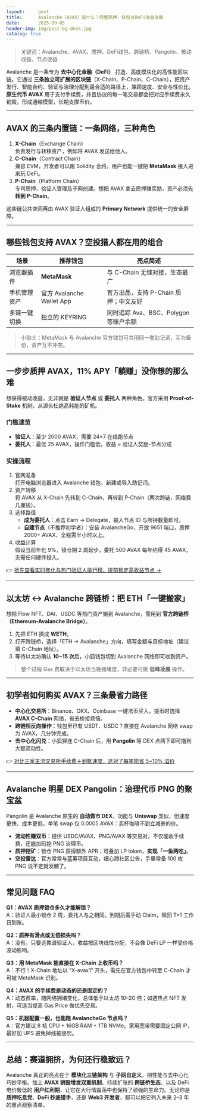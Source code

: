```yaml
---
layout:     post
title:      Avalanche（AVAX）是什么？完整质押、钱包与DeFi淘金攻略
date:       2025-09-05
header-img: img/post-bg-desk.jpg
catalog: true
---
```


> 关键词：Avalanche、AVAX、质押、DeFi钱包、跨链桥、Pangolin、被动收益、节点收益

Avalanche 是一条专为 **去中心化金融（DeFi）** 打造、高度模块化的高性能区块链。它通过 **三条独立可扩展的区块链**（X-Chain、P-Chain、C-Chain），把资产发行、智能合约、验证与治理分配到最合适的路径上，兼顾速度、安全与性价比。**原生代币 AVAX** 用于支付手续费，并且协议的每一笔交易都会把对应手续费永久销毁，形成通缩模型，长期支撑币价。

---

## AVAX 的三条内置链：一条网络，三种角色

1. **X-Chain**（Exchange Chain）  
   负责发行与转移资产，例如将 AVAX 发送给他人。
2. **C-Chain**（Contract Chain）  
   兼容 EVM，开发者可以跑 Solidity 合约，用户也能一键把 **MetaMask** 接入进来玩 DeFi。
3. **P-Chain**（Platform Chain）  
   专司质押、验证人管理及子网创建。想把 AVAX 拿去质押赚奖励，资产必须先 **转到 P-Chain**。

这些链公共空间再由 AVAX 验证人组成的 **Primary Network** 提供统一的安全屏障。

---

## 哪些钱包支持 AVAX？空投猎人都在用的组合

| 场景          | 推荐钱包       | 亮点简述                          |
|---------------|----------------|-----------------------------------|
| 浏览器插件    | **MetaMask**   | 与 C-Chain 无缝对接，生态最广      |
| 手机管理资产   | 官方 Avalanche Wallet App | 官方出品，支持 P-Chain 质押；中文友好 |
| 多链一键切换   | 独立的 KEYRING | 同时追踪 Ava、BSC、Polygon 等账户余额 |

> 小贴士：MetaMask 与 Avalanche 官方钱包可共用同一套助记词，互为备份，资产互不冲突。

---

## 一步步质押 AVAX，11% APY「躺赚」没你想的那么难

想获得被动收益，无非就是 **验证人节点** 或 **委托人** 两种角色。官方采用 **Proof-of-Stake** 机制，从源头杜绝高耗能的矿机。

### 门槛速览  
- **验证人**：至少 2000 AVAX，需要 24×7 在线跑节点  
- **委托人**：最低 25 AVAX，操作门槛低，收益 ≈ 验证人奖励-节点分成

### 实操流程  
1. 官网准备  
   打开电脑浏览器进入 Avalanche 钱包，新建或导入助记词。
2. 资产转移  
   将 AVAX 从 X-Chain 先转到 C-Chain，再转到 P-Chain（两次跨链，网络费几厘钱）。
3. 选择路径  
   - **成为委托人**：点击 Earn → Delegate，输入节点 ID 与所持数量即可。  
   - **自建节点**（不推荐初学者）：安装 AvalancheGo，开放 9651 端口，质押 2000+ AVAX，全程需半小时以上。
4. 收益计算  
   假设当前年化 9%，锁仓期 2 周起步，委托 500 AVAX 每年约得 45 AVAX，无需任何硬件投入。

👉 [抢先查看实时年化与热门验证人排行榜，提前锁定高收益节点 →](https://okxdog.com/)

---

## 以太坊 ↔ Avalanche 跨链桥：把 ETH「一键搬家」

想把 Flow NFT、DAI、USDC 等热门资产搬到 Avalanche，需用到 **官方跨链桥（Ethereum-Avalanche Bridge）**。

1. 先把 ETH 换成 **WETH**。  
2. 打开跨链桥，选择「ETH → Avalanche」方向，填写金额与目标地址（建议填 C-Chain 地址）。  
3. 等待以太坊确认 **10~15 次**后，小狐钱包切到 Avalanche 网络即可收到资产。

> 整个过程 Gas 费取决于以太坊当晚拥堵度，非必要可挑 **低峰凌晨** 操作。

---

## 初学者如何购买 AVAX？三条最省力路径

- **中心化交易所**：Binance、OKX、Coinbase 一键法币买入，提币时选择 **AVAX C-Chain** 网络，省去桥接烦恼。  
- **跨链桥反向操作**：钱包里已有 USDT、USDC？直接在 Avalanche 网络 swap 为 AVAX，几分钟完成。  
- **去中心化闪兑**：小狐狸连 C-Chain 后，用 **Pangolin** 等 DEX 点两下即可撸到大额流动性。

👉 [对比三家主流交易所手续费＋到帐速度，选对了每笔能省 5~10% 溢价](https://okxdog.com/)

---

## Avalanche 明星 DEX **Pangolin**：治理代币 PNG 的聚宝盆

Pangolin 是 Avalanche 原生的 **自动做市 DEX**，功能与 **Uniswap** 类似，但速度更快、成本更低，单笔 swap 仅 0.0005 AVAX：买杯咖啡不到立减券的价。

- **流动性赚双币**：提供 USDC/AVAX、PNG/AVAX 等交易对，不仅能收手续费，还能加码挖 PNG 治理币。  
- **质押挖矿**：锁仓 PNG 获得额外 APR；可叠加 LP token，**实现「一鱼两吃」**。  
- **空投雷达**：官方常常与蓝筹项目互动，细心蹲社区公告，手里常备 100 枚 PNG 说不定就发糖了。

---

## 常见问题 FAQ

**Q1：AVAX 质押锁仓多久才能解锁？**  
A：验证人最小锁仓 2 周，委托人与之相同。到期后需手动 Claim，赎回 T+1 工作日到账。

**Q2：质押有滑点或无偿损失吗？**  
A：没有。只要选靠谱验证人，收益按区块线性分配，不会像 DeFi LP 一样受价格波动影响。

**Q3：用 MetaMask 能直接在 X-Chain 上收币吗？**  
A：不行！X-Chain 地址以 “X-avax1” 开头，需先在官方钱包中转至 C-Chain 才可被 MetaMask 识别。

**Q4：AVAX 的手续费是动态的还是固定的？**  
A：动态费率，随网络拥堵变化，总体低于以太坊 10–20 倍；如遇热点 NFT 发射，可适当提高 Gas Price 做优先交易。

**Q5：机器配置一般，也能跑 AvalancheGo 节点吗？**  
A：官方建议 8 核 CPU + 16GB RAM + 1TB NVMe。家用宽带需要固定公网 IP，最好加 UPS 避免掉线被惩罚。

---

## 总结：赛道拥挤，为何还行稳致远？

Avalanche 真正的亮点在于 **模块化三链架构** 与 **子网自定义**，把性能与去中心化巧妙平衡。加上 **AVAX 销毁增发双重机制**、持续扩张的 **跨链桥生态**、以及 DeFi 电价极低的 **用户红利期**，让它在大行情震荡中也保持了顽强的生命力。无论你是 **质押吃息党**、**DeFi 抄底猎手**，还是 **Web3 开发者**，都可以把它列入未来 2–3 年的重点观察清单。
